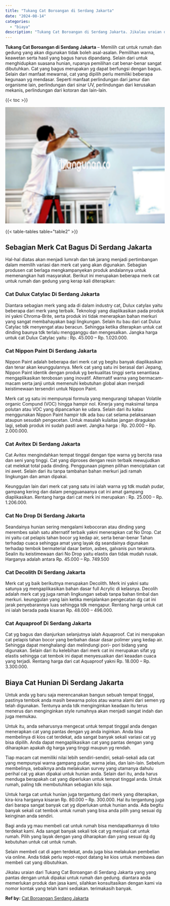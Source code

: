 ```yaml
---
title: "Tukang Cat Boroangan di Serdang Jakarta"
date: "2024-08-14"
categories: 
  - "biaya"
description: "Tukang Cat Boroangan di Serdang Jakarta. Jikalau uraian dari Tukang Cat Boroangan di Serdang Jakarta yang yang pantas dengan untuk dipakai untuk rumah dan ge..."
---
```


**Tukang Cat Boroangan di Serdang Jakarta** – Memilih cat untuk rumah dan gedung yang akan digunakan tidak boleh asal-asalan. Pemilihan warna, keawetan serta hasil yang bagus harus dipandang. Selain dari untuk menghidupkan suasana hunian, rupanya pemilihan cat benar-benar sangat dibutuhkan. Cat yang bagus merupakan yg dapat berfungsi dengan bagus. Selain dari manfaat mewarnai, cat yang dipilih perlu memiliki beberapa kegunaan yg mendasar. Seperti manfaat perlindungan dari jamur dan organisme lain, perlindungan dari sinar UV, perlindungan dari kerusakan mekanis, perlindungan dari kotoran dan lain-lain.

{{< toc >}}

![Tukang Cat Boroangan di Serdang Jakarta](/images/jasa-cat-murah17.png)

{{< table-tables table="table2" >}}

## Sebagian Merk Cat Bagus Di Serdang Jakarta

Hal-hal diatas akan menjadi lumrah dan tak jarang menjadi pertimbangan dalam memilih variasi dan merk cat yang akan digunakan. Sebagian produsen cat berlaga mengkampanyekan produk andalannya untuk memenangkan hati masyarakat. Berikut ini merupakan beberapa merk cat untuk rumah dan gedung yang kerap kali diterapkan:

### Cat Dulux Catylac Di Serdang Jakarta

Diantara sebagian merk yang ada di dalam industry cat, Dulux catylax yaitu beberapa dari merk yang terbaik. Teknologi yang diaplikasikan pada produk ini yakni Chroma-Brite, serta produk ini tidak menerapkan bahan merkuri yang sangat membahayakan bagi lingkungan. Selain itu bau dari cat Dulux Catylac tdk menyengat atau beracun. Sehingga ketika diterapkan untuk cat dinding baunya tdk terlalu mengganggu dan mengesalkan. Jangka harga untuk cat Dulux Catylac yaitu : Rp. 45.000 – Rp. 1.020.000.

### Cat Nippon Paint Di Serdang Jakarta

Nippon Paint adalah beberapa dari merk cat yg begitu banyak diaplikasikan dan tenar akan keunggulannya. Merk cat yang satu ini berasal dari Jepang, Nippon Paint identik dengan produk yg berkualitas tinggi serta senantiasa mengaplikasikan terobosan yang inovatif. Alternatif warna yang bermacam-macam serta janji untuk memenuhi kebutuhan global akan menjadi keistimewaan tersendiri untuk Nippon Paint.

Merk cat yg satu ini mempunyai formula yang mengurangi tahapan Volatile organic Compund (VOC) hingga hampir nol. Kinerja yang maksimal tanpa polutan atau VOC yang dipancarkan ke udara. Selain dari itu kalau menggunakan Nippon Paint hampir tdk ada bau cat selama pelaksanaan ataupun sesudah pengecetan. Untuk masalah kulaitas jangan diragukan lagi, sebab produk ini sudah pasti awet. Jangka harga : Rp. 20.000 – Rp. 2.000.000.

### Cat Avitex Di Serdang Jakarta

Cat Avitex mengindahkan tempat tinggal dengan tipe warna yg bercita rasa dan seni yang tinggi. Cat yang diproses dengan resin terbaik mewujudkan cat melekat total pada dinding. Penggunaan pigmen pilihan menciptakan cat ini awet. Selain dari itu tanpa tambahan bahan merkuri jadi ramah lingkungan dan aman dipakai.

Keunggulan lain dari merk cat yang satu ini ialah warna yg tdk mudah pudar, gampang kering dan dalam pengguanaanya cat ini amat gampang diaplikasikan. Rentang harga dari cat merk ini merupakan : Rp. 25.000 – Rp. 1.206.000.

### Cat No Drop Di Serdang Jakarta

Seandainya hunian sering mengalami kebocoran atau dinding yang merembes salah satu alternatif terbaik yakni menerapkan cat No Drop. Cat ini yaitu cat pelapis tahan bocor yg kedap air, serta benar-benar Tahan terhadap cuaca sehingga amat yang layak dg seandainya digunakan terhadap tembok bermaterial dasar beton, asbes, galvanis pun terakota. Sealin itu keistimewaan dari No Drop yaitu elastis dan tidak mudah rusak. Harganya adalah antara Rp. 45.000 – Rp. 749.500

### Cat Decolith Di Serdang Jakarta

Merk cat yg baik berikutnya merupakan Decolith. Merk ini yakni satu satunya yg mengaplikasikan bahan dasar full Acrylic di kelasnya. Decolih adalah merk cat yg juga ramah lingkungan sebab tanpa bahan timbal dan merkuri. keunggulan yang lain ketika menjalankan pengecatan dg cat ini jarak penyebarannya luas sehingga tdk mengapur. Rentang harga untuk cat ini ialah berada pada kisaran Rp. 48.000 – 496.000.

### Cat Aquaproof Di Serdang Jakarta

Cat yg bagus dan dianjurkan selanjutnya ialah Aquaproof. Cat ini merupakan cat pelapis tahan bocor yang berbahan dasar dasar polimer yang kedap air. Sehingga dapat menghalangi dan melindungi pori- pori bidang yang digunakan. Selain dari itu kelebihan dari merk cat ini merupakan sifat yg elastis sehingga cat tembok ini dapat menyesuaikan dari keaadan cuaca yang terjadi. Rentang harga dari cat Aquaproof yakni Rp. 18.000 – Rp. 3.300.000.

## Biaya Cat Hunian Di Serdang Jakarta

Untuk anda yg baru saja merencanakan bangun sebuah tempat tinggal, pastinya tembok anda masih bewarna polos atau warna alami dari semen yg telah digunakan. Tentunya anda tdk menginginkan keadaan itu terus menerus dan menginginkan style rumahnya akan menjadi sangat indah dan juga memukau.

Untuk itu, anda seharusnya mengecat untuk tempat tinggal anda dengan menerapkan cat yang pantas dengan yg anda inginkan. Anda bisa membelinya di kios cat terdekat, ada sangat banyak sekali variasi cat yg bisa dipilih. Anda dapat mengaplikasikan cat yang pantas dengan yang diharapkan apakah dg harga yang tinggi maupun yg rendah.

Tiap macam cat memiliki nilai lebih sendiri-sendiri, sekali-sekali ada cat yang mempunyai warna gampang pudar, warna jelas, dan lain-lain. Sebelum membelinya, sebaiknya anda melakukan survey yang utamanya dahulu perihal cat yg akan dipakai untuk hunian anda. Selain dari itu, anda harus menduga berapakah cat yang diperlukan untuk tempat tinggal anda. Untuk rumah, paling tdk membutuhkan sebagian kilo saja.

Untuk harga cat untuk hunian juga tergantung dari merk yang diterapkan, kira-kira harganya kisaran Rp. 80.000 – Rp. 300.000. Hal itu tergantung juga dari barapa sangat banyak cat yg diperlukan untuk hunian anda. Ada begitu banyak sekali cat tembok untuk rumah yang bisa anda pilih yang sesuai dg keinginan anda sendiri.

Bagi anda yg mau membeli cat untuk rumah bisa mendapatkannya di toko terdekat kami. Ada sangat banyak sekali tok cat yg menjual cat untuk rumah. Pilih yang layak dengan yang diharapkan dan yang sesuai dg dg kebutuhan untuk cat untuk rumah.

Selain membeli cat di agen terdekat, anda juga bisa melakukan pembelian via online. Anda tidak perlu repot-repot datang ke kios untuk membawa dan membeli cat yang dibutuhkan.

Jikalau uraian dari Tukang Cat Boroangan di Serdang Jakarta yang yang pantas dengan untuk dipakai untuk rumah dan gedung. diantara anda memerlukan produk dan jasa kami, silahkan konsultasikan dengan kami via nomor kontak yang telah kami sediakan. terimakasih banyak.

**Ref by:** [Cat Boroangan Serdang Jakarta](https://id.wikipedia.org/wiki/Cat)
